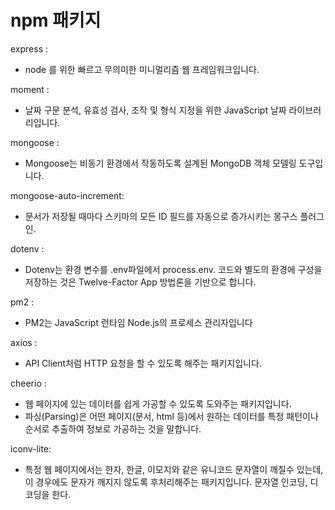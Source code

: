 # npm 패키지 

express :
- node 를 위한 빠르고 무의미한 미니멀리즘 웹 프레임워크입니다.

moment :
- 날짜 구문 분석, 유효성 검사, 조작 및 형식 지정을 위한 JavaScript 날짜 라이브러리입니다.

mongoose :
- Mongoose는 비동기 환경에서 작동하도록 설계된 MongoDB 객체 모델링 도구입니다. 

mongoose-auto-increment:
- 문서가 저장될 때마다 스키마의 모든 ID 필드를 자동으로 증가시키는 몽구스 플러그인.

dotenv :
- Dotenv는 환경 변수를 .env파일에서 process.env. 코드와 별도의 환경에 구성을 저장하는 것은 Twelve-Factor App 방법론을 기반으로 합니다.

pm2 :
- PM2는 JavaScript 런타임 Node.js의 프로세스 관리자입니다

axios :
- API Client처럼 HTTP 요청을 할 수 있도록 해주는 패키지입니다.

cheerio :
- 웹 페이지에 있는 데이터를 쉽게 가공할 수 있도록 도와주는 패키지입니다.
- 파싱(Parsing)은 어떤 페이지(문서, html 등)에서 원하는 데이터를 특정 패턴이나 순서로 추출하여 정보로 가공하는 것을 말합니다. 

iconv-lite:
- 특정 웹 페이지에서는 한자, 한글, 이모지와 같은 유니코드 문자열이 깨질수 있는데, 이 경우에도 문자가 깨지지 않도록 후처리해주는 패키지입니다. 문자열 인코딩, 디코딩을 한다.